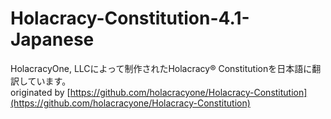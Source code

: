 # Holacracy-Constitution-4.1-Japanese
HolacracyOne, LLCによって制作されたHolacracy® Constitutionを日本語に翻訳しています。  
originated by [https://github.com/holacracyone/Holacracy-Constitution](https://github.com/holacracyone/Holacracy-Constitution)
